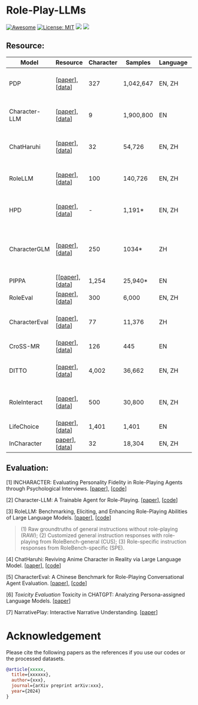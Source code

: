 # Role-Play-LLMs
[![Awesome](https://awesome.re/badge.svg)](https://github.com/zjunlp/ModelEditingPapers) 
[![License: MIT](https://img.shields.io/badge/License-MIT-green.svg)](https://opensource.org/licenses/MIT)
![](https://img.shields.io/github/last-commit/Starrylay/Role-Play-LLMs?color=green) 
![](https://img.shields.io/badge/PRs-Welcome-red)



## Resource:

| Model           |  Resource          | Character | Samples | Language | Source | Method |
|-----------------|--------------------|-----------|--------|-----------|---------|-------------|
| PDP             |[[paper](https://arxiv.org/pdf/2204.10825)], [[data](--)]         | 327       | 1,042,647 | EN, ZH  | TV shows | Experience Extraction, Dialogue Synthesis |
| Character-LLM   |[[paper](https://arxiv.org/pdf/2310.10158)], [[data](https://github.com/choosewhatulike/trainable-agents)] | 9         | 1,900,800 | EN      | Encyclopedia | Experience Extraction, Dialogue Synthesis |
| ChatHaruhi      |[[paper](https://arxiv.org/pdf/2308.09597)], [[data](https://github.com/LC1332/Chat-Haruhi-Suzumiya)]   | 32        | 54,726  | EN, ZH   | Books, Games, Movies | Experience Extraction, Dialogue Synthesis |
| RoleLLM         |[[paper](https://arxiv.org/pdf/2310.00746)], [[data](https://github.com/InteractiveNLP-Team/RoleLLM-public)]            | 100       | 140,726 | EN, ZH   | Scripts | Experience Extraction, Dialogue Synthesis |
| HPD             |[[paper](https://aclanthology.org/2023.findings-emnlp.570.pdf)], [[data](https://nuochenpku.github.io/HPD.github.io/)] | -         | 1,191*  | EN, ZH   | Books   | Dialogue Synthesis, Human Annotation |
| CharacterGLM    |[[paper](https://arxiv.org/pdf/2311.16832)], [[data](https://github.com/thu-coai/CharacterGLM-6B)] | 250       | 1034*   | ZH       | Books, Scripts | Experience Extraction, Dialogue Synthesis, Human Annotation |
| PIPPA           |[[[paper](https://arxiv.org/pdf/2308.05884)],[[data](https://huggingface.co/datasets/PygmalionAI/PIPPA)]| 1,254     | 25,940* | EN       | Character.ai-Users | Dialogue Synthesis |
| RoleEval        |[[paper](https://arxiv.org/pdf/2312.16132)], [[data](https://github.com/Magnetic2014/RoleEval/tree/main)]| 300       | 6,000   | EN, ZH   | Encyclopedia | Dialogue Synthesis |
| CharacterEval   |[[paper](https://arxiv.org/pdf/2401.01275)], [[data](https://github.com/morecry/CharacterEval)]| 77        | 11,376  | ZH       | Books, Scripts | Experience Extraction, Human Annotation |
| CroSS-MR        |[[paper](https://arxiv.org/pdf/2404.12726)], [[data](https://github.com/Joanna0123/character_profiling/tree/main)] | 126   | 445      | EN | Literature-Analysis       | Experience Extraction      |
| DITTO        |[[paper](https://arxiv.org/pdf/2401.12474)], [[data](https://github.com/OFA-Sys/Ditto)]| 4,002      | 36,662  | EN, ZH | Encyclopedia              | Experience Extraction, Dialogue Synthesis |
| RoleInteract |[[paper](https://arxiv.org/pdf/2403.13679v3)], [[data](https://github.com/X-PLUG/SocialBench)]| 500 | 30,800 | EN, ZH | Books, Movies              | Experience Extraction, Dialogue Synthesis |
| LifeChoice   |[[paper](https://arxiv.org/pdf/2404.12138)], [[data](xxxx)] | 1,401 | 1,401    | EN | Literature-Analysis       | Experience Extraction      |
| InCharacter  |[paper](https://arxiv.org/pdf/2310.17976)], [[data](https://github.com/Neph0s/InCharacter)] | 32  | 18,304  | EN, ZH | Personality-Tests         | Dialogue Synthesis         |

## Evaluation:

[1] INCHARACTER: Evaluating Personality Fidelity in Role-Playing Agents through Psychological Interviews.  [[paper](https://arxiv.org/pdf/2310.17976)], [[code](https://github.com/Neph0s/InCharacter)]

[2] Character-LLM: A Trainable Agent for Role-Playing. [[paper](https://arxiv.org/pdf/2310.10158)], [[code](https://github.com/choosewhatulike/trainable-agents)] 

[3] RoleLLM: Benchmarking, Eliciting, and Enhancing Role-Playing Abilities of Large Language Models.   [[paper](https://arxiv.org/pdf/2310.00746)], [[code](https://github.com/InteractiveNLP-Team/RoleLLM-public)] 

> (1) Raw groundtruths of general instructions without role-playing (RAW); (2) Customized general instruction responses with role-playing from RoleBench-general (CUS); (3) Role-specific instruction responses from RoleBench-specific (SPE). 

[4] ChatHaruhi: Reviving Anime Character in Reality via Large Language Model.   [[paper](https://arxiv.org/pdf/2308.09597)], [[code](https://github.com/LC1332/Chat-Haruhi-Suzumiya)] 

[5] CharacterEval: A Chinese Benchmark for Role-Playing Conversational Agent Evaluation. [[paper](https://arxiv.org/pdf/2401.01275)], [[code](https://github.com/morecry/CharacterEval)]

[6] *Toxicity Evaluation* Toxicity in CHATGPT: Analyzing Persona-assigned Language Models. [[paper](https://arxiv.org/pdf/2304.05335)]

[7] NarrativePlay: Interactive Narrative Understanding. [[paper](https://arxiv.org/pdf/2310.01459)]

 




# Acknowledgement
Please cite the following papers as the references if you use our codes or the processed datasets.

```bib
@article{xxxxx,
  title={xxxxxx},
  author={xxx},
  journal={arXiv preprint arXiv:xxx},
  year={2024}
}
```

